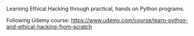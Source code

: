 Learning Ethical Hacking through practical, hands on Python programs.

Following Udemy course: https://www.udemy.com/course/learn-python-and-ethical-hacking-from-scratch